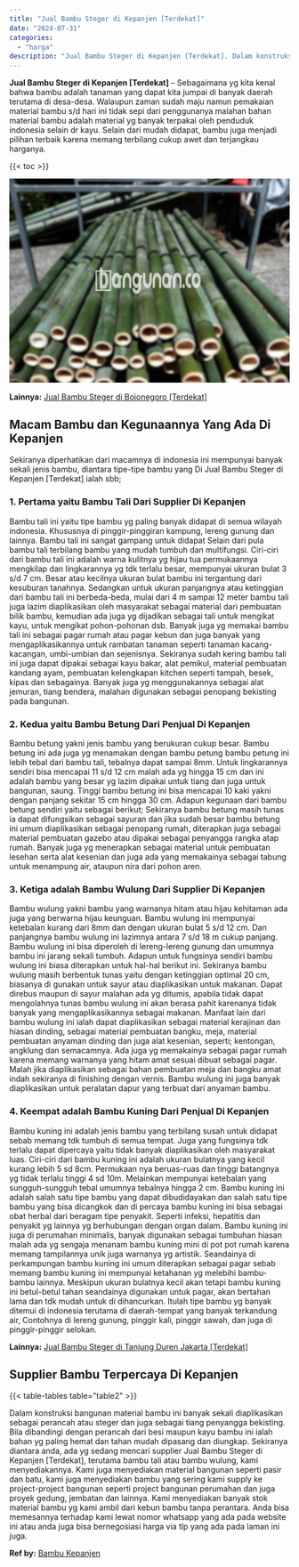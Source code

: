 ```yaml
---
title: "Jual Bambu Steger di Kepanjen [Terdekat]"
date: "2024-07-31"
categories: 
  - "harga"
description: "Jual Bambu Steger di Kepanjen [Terdekat]. Dalam konstruksi bangunan material bambu ini banyak sekali diaplikasikan sebagai perancah atau steger dan juga seba..."
---
```


**Jual Bambu Steger di Kepanjen \[Terdekat\]** – Sebagaimana yg kita kenal bahwa bambu adalah tanaman yang dapat kita jumpai di banyak daerah terutama di desa-desa. Walaupun zaman sudah maju namun pemakaian material bambu s/d hari ini tidak sepi dari penggunanya malahan bahan material bambu adalah material yg banyak terpakai oleh penduduk indonesia selain dr kayu. Selain dari mudah didapat, bambu juga menjadi pilihan terbaik karena memang terbilang cukup awet dan terjangkau harganya.

{{< toc >}}

![Jual Bambu Steger di Kepanjen [Terdekat]](/images/jual-bambu-tali-40.png)

**Lainnya:** [Jual Bambu Steger di Bojonegoro \[Terdekat\]](https://bambu.bangunan.co/jual-bambu-steger-di-bojonegoro-terdekat/)

## Macam Bambu dan Kegunaannya Yang Ada Di Kepanjen

Sekiranya diperhatikan dari macamnya di indonesia ini mempunyai banyak sekali jenis bambu, diantara tipe-tipe bambu yang Di Jual Bambu Steger di Kepanjen \[Terdekat\] ialah sbb;

### 1\. Pertama yaitu Bambu Tali Dari Supplier Di Kepanjen

Bambu tali ini yaitu tipe bambu yg paling banyak didapat di semua wilayah indonesia. Khususnya di pinggir-pinggiran kampung, lereng gunung dan lainnya. Bambu tali ini sangat gampang untuk didapat Selain dari pula bambu tali terbilang bambu yang mudah tumbuh dan multifungsi. Ciri-ciri dari bambu tali ini adalah warna kulitnya yg hijau tua permukaannya mengkilap dan lingkarannya yg tdk terlalu besar, mempunyai ukuran bulat 3 s/d 7 cm. Besar atau kecilnya ukuran bulat bambu ini tergantung dari kesuburan tanahnya. Sedangkan untuk ukuran panjangnya atau ketinggian dari bambu tali ini berbeda-beda, mulai dari 4 m sampai 12 meter bambu tali juga lazim diaplikasikan oleh masyarakat sebagai material dari pembuatan bilik bambu, kemudian ada juga yg dijadikan sebagai tali untuk mengikat kayu, untuk mengikat pohon-pohonan dsb. Banyak juga yg memakai bambu tali ini sebagai pagar rumah atau pagar kebun dan juga banyak yang mengaplikasikannya untuk rambatan tanaman seperti tanaman kacang-kacangan, umbi-umbian dan sejenisnya. Sekiranya sudah kering bambu tali ini juga dapat dipakai sebagai kayu bakar, alat pemikul, material pembuatan kandang ayam, pembuatan kelengkapan kitchen seperti tampah, besek, kipas dan sebagainya. Banyak juga yg menggunakannya sebagai alat jemuran, tiang bendera, malahan digunakan sebagai penopang bekisting pada bangunan.

### 2\. Kedua yaitu Bambu Betung Dari Penjual Di Kepanjen

Bambu betung yakni jenis bambu yang berukuran cukup besar. Bambu betung ini ada juga yg menamakan dengan bambu petung bambu petung ini lebih tebal dari bambu tali, tebalnya dapat sampai 8mm. Untuk lingkarannya sendiri bisa mencapai 11 s/d 12 cm malah ada yg hingga 15 cm dan ini adalah bambu yang besar yg lazim dipakai untuk tiang dan juga untuk bangunan, saung. Tinggi bambu betung ini bisa mencapai 10 kaki yakni dengan panjang sekitar 15 cm hingga 30 cm. Adapun kegunaan dari bambu betung sendiri yaitu sebagai berikut; Sekiranya bambu betung masih tunas ia dapat difungsikan sebagai sayuran dan jika sudah besar bambu betung ini umum diaplikasikan sebagai penopang rumah, diterapkan juga sebagai material pembuatan gazebo atau dipakai sebagai penyangga rangka atap rumah. Banyak juga yg menerapkan sebagai material untuk pembuatan lesehan serta alat kesenian dan juga ada yang memakainya sebagai tabung untuk menampung air, ataupun nira dari pohon aren.

### 3\. Ketiga adalah Bambu Wulung Dari Supplier Di Kepanjen

Bambu wulung yakni bambu yang warnanya hitam atau hijau kehitaman ada juga yang berwarna hijau keunguan. Bambu wulung ini mempunyai ketebalan kurang dari 8mm dan dengan ukuran bulat 5 s/d 12 cm. Dan panjangnya bambu wulung ini lazimnya antara 7 s/d 18 m cukup panjang. Bambu wulung ini bisa diperoleh di lereng-lereng gunung dan umumnya bambu ini jarang sekali tumbuh. Adapun untuk fungsinya sendiri bambu wulung ini biasa diterapkan untuk hal-hal berikut ini. Sekiranya bambu wulung masih berbentuk tunas yaitu dengan ketinggian optimal 20 cm, biasanya di gunakan untuk sayur atau diaplikasikan untuk makanan. Dapat direbus maupun di sayur malahan ada yg ditumis, apabila tidak dapat mengolahnya tunas bambu wulung ini akan berasa pahit karenanya tidak banyak yang mengaplikasikannya sebagai makanan. Manfaat lain dari bambu wulung ini ialah dapat diaplikasikan sebagai material kerajinan dan hiasan dinding, sebagai material pembuatan bangku, meja, material pembuatan anyaman dinding dan juga alat kesenian, seperti; kentongan, angklung dan semacamnya. Ada juga yg memakainya sebagai pagar rumah karena memang warnanya yang hitam amat sesuai dibuat sebagai pagar. Malah jika diaplikasikan sebagai bahan pembuatan meja dan bangku amat indah sekiranya di finishing dengan vernis. Bambu wulung ini juga banyak diaplikasikan untuk peralatan dapur yang terbuat dari anyaman bambu.

### 4\. Keempat adalah Bambu Kuning Dari Penjual Di Kepanjen

Bambu kuning ini adalah jenis bambu yang terbilang susah untuk didapat sebab memang tdk tumbuh di semua tempat. Juga yang fungsinya tdk terlalu dapat dipercaya yaitu tidak banyak diaplikasikan oleh masyarakat luas. Ciri-ciri dari bambu kuning ini adalah ukuran bulatnya yang kecil kurang lebih 5 sd 8cm. Permukaan nya beruas-ruas dan tinggi batangnya yg tidak terlalu tinggi 4 sd 10m. Melainkan mempunyai ketebalan yang sungguh-sungguh tebal umumnya tebalnya hingga 2 cm. Bambu kuning ini adalah salah satu tipe bambu yang dapat dibudidayakan dan salah satu tipe bambu yang bisa dicangkok dan di percaya bambu kuning ini bisa sebagai obat herbal dari beragam tipe penyakit. Seperti infeksi, hepatitis dan penyakit yg lainnya yg berhubungan dengan organ dalam. Bambu kuning ini juga di perumahan minimalis, banyak digunakan sebagai tumbuhan hiasan malah ada yg sengaja menanam bambu kuning mini di pot pot rumah karena memang tampilannya unik juga warnanya yg artistik. Seandainya di perkampungan bambu kuning ini umum diterapkan sebagai pagar sebab memang bambu kuning ini mempunyai ketahanan yg melebihi bambu-bambu lainnya. Meskipun ukuran bulatnya kecil akan tetapi bambu kuning ini betul-betul tahan seandainya digunakan untuk pagar, akan bertahan lama dan tdk mudah untuk di dihancurkan. Itulah tipe bambu yg banyak ditemui di indonesia terutama di daerah-tempat yang banyak terkandung air, Contohnya di lereng gunung, pinggir kali, pinggir sawah, dan juga di pinggir-pinggir selokan.

**Lainnya:** [Jual Bambu Steger di Tanjung Duren Jakarta \[Terdekat\]](https://bambu.bangunan.co/jual-bambu-steger-di-tanjung-duren-jakarta-terdekat/)

## Supplier Bambu Terpercaya Di Kepanjen

{{< table-tables table="table2" >}}

Dalam konstruksi bangunan material bambu ini banyak sekali diaplikasikan sebagai perancah atau steger dan juga sebagai tiang penyangga bekisting. Bila dibandingi dengan perancah dari besi maupun kayu bambu ini ialah bahan yg paling hemat dan tahan mudah dipasang dan diungkap. Sekiranya diantara anda, ada yg sedang mencari supplier Jual Bambu Steger di Kepanjen \[Terdekat\], terutama bambu tali atau bambu wulung, kami menyediakannya. Kami juga menyediakan material bangunan seperti pasir dan batu, kami juga menyediakan bambu yang sering kami supply ke project-project bangunan seperti project bangunan perumahan dan juga proyek gedung, jembatan dan lainnya. Kami menyediakan banyak stok material bambu yg kami ambil dari kebun bambu tanpa perantara. Anda bisa memesannya terhadap kami lewat nomor whatsapp yang ada pada website ini atau anda juga bisa bernegosiasi harga via tlp yang ada pada laman ini juga.

**Ref by:** [Bambu Kepanjen](https://id.wikipedia.org/wiki/Bambu)

